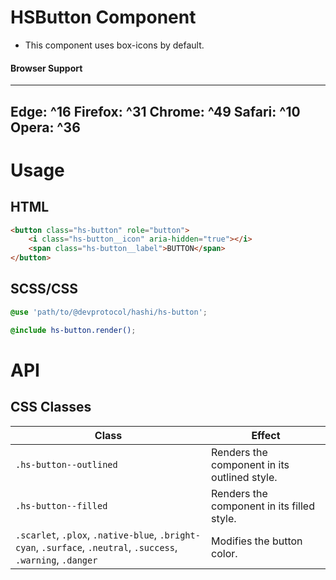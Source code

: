 # HSButton Component
- This component uses box-icons by default.

#### Browser Support

---
Edge: ^16
Firefox: ^31
Chrome: ^49
Safari: ^10
Opera: ^36
---

# Usage
## HTML
```html
<button class="hs-button" role="button">
    <i class="hs-button__icon" aria-hidden="true"></i>
    <span class="hs-button__label">BUTTON</span>
</button>
```

## SCSS/CSS
```scss
@use 'path/to/@devprotocol/hashi/hs-button';

@include hs-button.render();
```

# API
## CSS Classes
| Class | Effect |
--- | ---
| `.hs-button--outlined` | Renders the component in its outlined style. |
| `.hs-button--filled` | Renders the component in its filled style. |
| `.scarlet`, `.plox`, `.native-blue`, `.bright-cyan`, `.surface`, `.neutral`, `.success`, `.warning`, `.danger` | Modifies the button color. |

